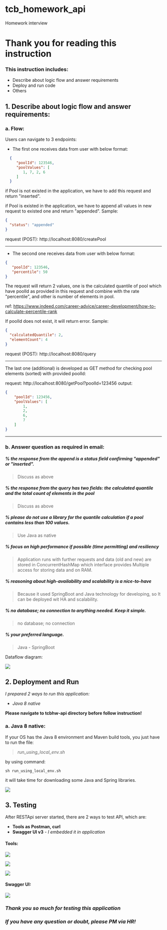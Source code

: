 # tcb_homework_api
Homework interview

# Thank you for reading this instruction
### This instruction includes:
* Describe about logic flow and answer requirements
* Deploy and run code
* Others

## 1. Describe about logic flow and answer requirements:
### a. Flow:

Users can navigate to 3 endpoints:
* The first one receives data from user with below format:
```json
  {
     "poolId": 123546,
     "poolValues": [
        1, 7, 2, 6
     ]
  }
  ```
if Pool is not existed in the application, we have to add this request and return "inserted".

if Pool is existed in the application, we have to append all values in new request to existed one and return "appended".
Sample:
```json
{
  "status": "appended"
}
```
request (POST): http://localhost:8080/createPool

---

* The second one receives data from user with below format:
```json
{
   "poolId": 123546,
   "percentile": 50
}
```
The request will return 2 values, one is the calculated quantile of pool which have poolId as provided in this request and combine with the rate "percentile", and other is number of elements in pool.

ref: https://www.indeed.com/career-advice/career-development/how-to-calculate-percentile-rank

If poolId does not exist, it will return error.
Sample:
```json
{
  "calculatedQuantile": 2,
  "elementCount": 4
}
```
request (POST): http://localhost:8080/query

---

The last one (additional) is developed as GET method for checking pool elements (sorted) with provided poolId:

request: http://localhost:8080/getPool?poolId=123456
output:
```json
{
    "poolId": 123456,
    "poolValues": [
        1,
        2,
        6,
        7
    ]
}
```

---

### b. Answer question as required in email:
##### % *the response from the append is a status field confirming "appended" or "inserted".*
> Discuss as above
##### % *the response from the query has two fields: the calculated quantile and the total count of elements in the pool*
> Discuss as above
##### % *please do not use a library for the quantile calculation if a pool contains less than 100 values.*
> Use Java as native
##### % *focus on high performance if possible (time permitting) and resiliency*
> Application runs with further requests and data (old and new) are stored in ConcurrentHashMap which interface provides Multiple access for storing data and on RAM.
##### % *reasoning about high-availability and scalability is a nice-to-have*
> Because it used SpringBoot and Java technology for developing, so It can be deployed wit HA and scalability.
##### % *no database; no connection to anything needed. Keep it simple.*
> no database; no connection
##### % *your preferred language.* 
> Java - SpringBoot

Dataflow diagram:

![](images/work_flow.png)

## 2. Deployment and Run
*I prepared 2 ways to run this application:*
* *Java 8 native*

**Please navigate to tcbhw-api directory before follow instruction!**

### a. Java 8 native:
If your OS has the Java 8 environment and Maven build tools, you just have to run the file:
> *run_using_local_env.sh*

by using command:
```shell
sh run_using_local_env.sh
```
it will take time for downloading some Java and Spring libraries.

![](images/deploy.PNG)

## 3. Testing

After RESTApi server started, there are 2 ways to test API, which are:
* **Tools as Postman, curl**
* **Swagger UI v3**   - *I embedded it in application*

#### Tools:

![](images/createPool.PNG)

![](images/query.png)

![](images/checkPool.PNG)

#### Swagger UI:

![](images/swagger.PNG)

###  *Thank you so much for testing this application*
### *If you have any question or doubt, please PM via HR!*
